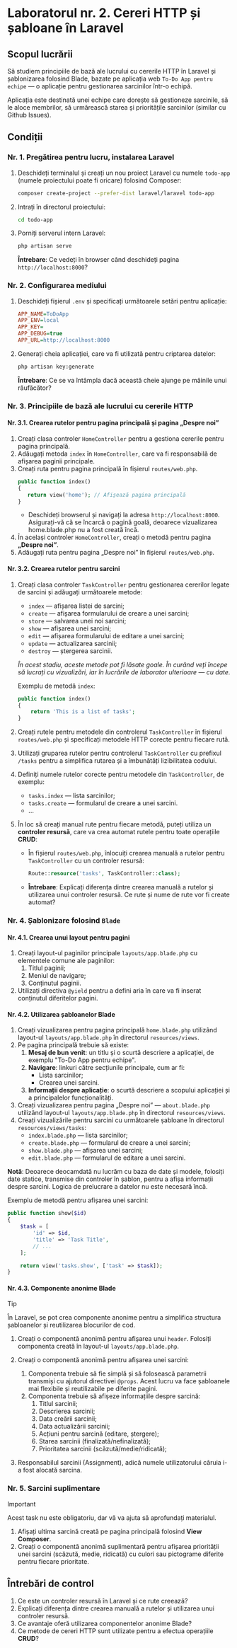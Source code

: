 # Laboratorul nr. 2. Cereri HTTP și șabloane în Laravel

## Scopul lucrării

Să studiem principiile de bază ale lucrului cu cererile HTTP în Laravel și șablonizarea folosind Blade, bazate pe aplicația web `To-Do App pentru echipe` — o aplicație pentru gestionarea sarcinilor într-o echipă.

Aplicația este destinată unei echipe care dorește să gestioneze sarcinile, să le aloce membrilor, să urmărească starea și prioritățile sarcinilor (similar cu Github Issues).

## Condiții

### Nr. 1. Pregătirea pentru lucru, instalarea Laravel

1. Deschideți terminalul și creați un nou proiect Laravel cu numele `todo-app` (numele proiectului poate fi oricare) folosind Composer:
   ```bash
   composer create-project --prefer-dist laravel/laravel todo-app
   ```
2. Intrați în directorul proiectului:
   ```bash
   cd todo-app
   ```
3. Porniți serverul intern Laravel:
   ```bash
   php artisan serve
   ```
   **Întrebare**: Ce vedeți în browser când deschideți pagina `http://localhost:8000`?

### Nr. 2. Configurarea mediului

1. Deschideți fișierul `.env` și specificați următoarele setări pentru aplicație:
   ```ini
   APP_NAME=ToDoApp
   APP_ENV=local
   APP_KEY=
   APP_DEBUG=true
   APP_URL=http://localhost:8000
   ```
2. Generați cheia aplicației, care va fi utilizată pentru criptarea datelor:
   ```bash
   php artisan key:generate
   ```
   **Întrebare**: Ce se va întâmpla dacă această cheie ajunge pe mâinile unui răufăcător?

### Nr. 3. Principiile de bază ale lucrului cu cererile HTTP

#### Nr. 3.1. Crearea rutelor pentru pagina principală și pagina „Despre noi”

1. Creați clasa controler `HomeController` pentru a gestiona cererile pentru pagina principală.
2. Adăugați metoda `index` în `HomeController`, care va fi responsabilă de afișarea paginii principale.
3. Creați ruta pentru pagina principală în fișierul `routes/web.php`.
   ```php
   public function index()
   {
      return view('home'); // Afișează pagina principală
   }
   ```
   - Deschideți browserul și navigați la adresa `http://localhost:8000`. Asigurați-vă că se încarcă o pagină goală, deoarece vizualizarea home.blade.php nu a fost creată încă.
4. În același controler `HomeController`, creați o metodă pentru pagina **„Despre noi”**.
5. Adăugați ruta pentru pagina „Despre noi” în fișierul `routes/web.php`.

#### Nr. 3.2. Crearea rutelor pentru sarcini

1. Creați clasa controler `TaskController` pentru gestionarea cererilor legate de sarcini și adăugați următoarele metode:
   - `index` — afișarea listei de sarcini;
   - `create` — afișarea formularului de creare a unei sarcini;
   - `store` — salvarea unei noi sarcini;
   - `show` — afișarea unei sarcini;
   - `edit` — afișarea formularului de editare a unei sarcini;
   - `update` — actualizarea sarcinii;
   - `destroy` — ștergerea sarcinii.

   _În acest stadiu, aceste metode pot fi lăsate goale. În curând veți începe să lucrați cu vizualizări, iar în lucrările de laborator ulterioare — cu date._

   Exemplu de metodă `index`:
   ```php
   public function index()
   {
       return 'This is a list of tasks';
   }
   ```

2. Creați rutele pentru metodele din controlerul `TaskController` în fișierul `routes/web.php` și specificați metodele HTTP corecte pentru fiecare rută.
3. Utilizați gruparea rutelor pentru controlerul `TaskController` cu prefixul `/tasks` pentru a simplifica rutarea și a îmbunătăți lizibilitatea codului.
4. Definiți numele rutelor corecte pentru metodele din `TaskController`, de exemplu:
   - `tasks.index` — lista sarcinilor;
   - `tasks.create` — formularul de creare a unei sarcini.
   - ...

5. În loc să creați manual rute pentru fiecare metodă, puteți utiliza un **controler resursă**, care va crea automat rutele pentru toate operațiile **CRUD**:
   - În fișierul `routes/web.php`, înlocuiți crearea manuală a rutelor pentru `TaskController` cu un controler resursă:
      ```php
      Route::resource('tasks', TaskController::class);
      ```
   - **Întrebare**: Explicați diferența dintre crearea manuală a rutelor și utilizarea unui controler resursă. Ce rute și nume de rute vor fi create automat?

### Nr. 4. Șablonizare folosind `Blade`

#### Nr. 4.1. Crearea unui layout pentru pagini

1. Creați layout-ul paginilor principale `layouts/app.blade.php` cu elementele comune ale paginilor:
   1. Titlul paginii;
   2. Meniul de navigare;
   3. Conținutul paginii.
2. Utilizați directiva `@yield` pentru a defini aria în care va fi inserat conținutul diferitelor pagini.

#### Nr. 4.2. Utilizarea șabloanelor Blade

1. Creați vizualizarea pentru pagina principală `home.blade.php` utilizând layout-ul `layouts/app.blade.php` în directorul `resources/views`.
2. Pe pagina principală trebuie să existe:
   1. **Mesaj de bun venit**: un titlu și o scurtă descriere a aplicației, de exemplu "To-Do App pentru echipe".
   2. **Navigare**: linkuri către secțiunile principale, cum ar fi:
      - Lista sarcinilor;
      - Crearea unei sarcini.
   3. **Informații despre aplicație**: o scurtă descriere a scopului aplicației și a principalelor funcționalități.
3. Creați vizualizarea pentru pagina „Despre noi” — `about.blade.php` utilizând layout-ul `layouts/app.blade.php` în directorul `resources/views`.
4. Creați vizualizările pentru sarcini cu următoarele șabloane în directorul `resources/views/tasks`:
   - `index.blade.php` — lista sarcinilor;
   - `create.blade.php` — formularul de creare a unei sarcini;
   - `show.blade.php` — afișarea unei sarcini;
   - `edit.blade.php` — formularul de editare a unei sarcini.

**Notă**: Deoarece deocamdată nu lucrăm cu baza de date și modele, folosiți date statice, transmise din controler în șablon, pentru a afișa informații despre sarcini. Logica de prelucrare a datelor nu este necesară încă.

Exemplu de metodă pentru afișarea unei sarcini:
```php
public function show($id)
{
    $task = [
        'id' => $id,
        'title' => 'Task Title',
        // ...
    ];

    return view('tasks.show', ['task' => $task]);
}
```

#### Nr. 4.3. Componente anonime Blade

> [!TIP]
> În Laravel, se pot crea componente anonime pentru a simplifica structura șabloanelor și reutilizarea blocurilor de cod.

1. Creați o componentă anonimă pentru afișarea unui `header`. Folosiți componenta creată în layout-ul `layouts/app.blade.php`.
2. Creați o componentă anonimă pentru afișarea unei sarcini:
   1. Componenta trebuie să fie simplă și să folosească parametrii transmiși cu ajutorul directivei `@props`. Acest lucru va face șabloanele mai flexibile și reutilizabile pe diferite pagini.
   2. Componenta trebuie să afișeze informațiile despre sarcină:
      1. Titlul sarcinii;
      2. Descrierea sarcinii;
      3. Data creării sarcinii;
      4. Data actualizării sarcinii;
      5. Acțiuni pentru sarcină (editare, ștergere);
      6. Starea sarcinii (finalizată/nefinalizată);
      7. Prioritatea sarcinii (scăzută/medie/ridicată);
      

 8. Responsabilul sarcinii (Assignment), adică numele utilizatorului căruia i-a fost alocată sarcina.

### Nr. 5. Sarcini suplimentare

> [!IMPORTANT]
> Acest task nu este obligatoriu, dar vă va ajuta să aprofundați materialul.

1. Afișați ultima sarcină creată pe pagina principală folosind **View Composer**.
2. Creați o componentă anonimă suplimentară pentru afișarea priorității unei sarcini (scăzută, medie, ridicată) cu culori sau pictograme diferite pentru fiecare prioritate.

## Întrebări de control

1. Ce este un controler resursă în Laravel și ce rute creează?
2. Explicați diferența dintre crearea manuală a rutelor și utilizarea unui controler resursă.
3. Ce avantaje oferă utilizarea componentelor anonime Blade?
4. Ce metode de cereri HTTP sunt utilizate pentru a efectua operațiile **CRUD**?